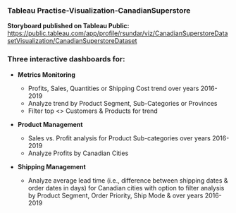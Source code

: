 ### Tableau Practise-Visualization-CanadianSuperstore

**Storyboard published on Tableau Public:**
https://public.tableau.com/app/profile/rsundar/viz/CanadianSuperstoreDatasetVisualization/CanadianSuperstoreDataset

### Three interactive dashboards for:
- **Metrics Monitoring**
  - Profits, Sales, Quantities or Shipping Cost trend over years 2016-2019
  - Analyze trend by Product Segment, Sub-Categories or Provinces
  - Filter top <> Customers & Products for trend
  
- **Product Management**
  - Sales vs. Profit analysis for Product Sub-categories over years 2016-2019
  - Analyze Profits by Canadian Cities

- **Shipping Management**
  - Analyze average lead time (i.e., difference between shipping dates & order dates in days) for
Canadian cities with option to filter analysis by Product Segment, Order Priority, Ship Mode & over
years 2016-2019
